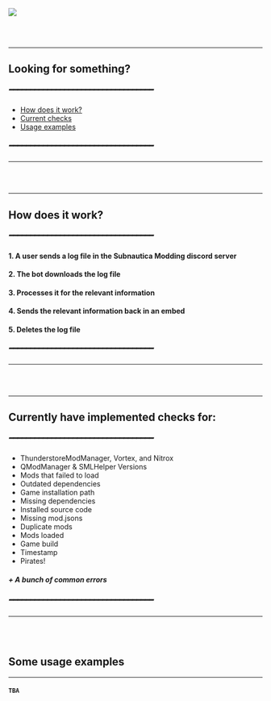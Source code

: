 ![](https://i.imgur.com/YOYKj5m.png)

<br></br>

---
## Looking for something?
##### ━━━━━━━━━━━━━━━━━━━━━━━━━━━━━━━━━━
* [How does it work?](https://github.com/RamuneNeptune/NeptuneBot/blob/main/README.md#how-does-it-work)
* [Current checks](https://github.com/RamuneNeptune/NeptuneBot/blob/main/README.md#currently-have-implemented-checks-for)
* [Usage examples](https://github.com/RamuneNeptune/NeptuneBot#some-usage-examples)
##### ━━━━━━━━━━━━━━━━━━━━━━━━━━━━━━━━━━
---

<br></br>

---
## How does it work?
##### ━━━━━━━━━━━━━━━━━━━━━━━━━━━━━━━━━━
#### 1. A user sends a log file in the Subnautica Modding discord server
#### 2. The bot downloads the log file
#### 3. Processes it for the relevant information
#### 4. Sends the relevant information back in an embed
#### 5. Deletes the log file
##### ━━━━━━━━━━━━━━━━━━━━━━━━━━━━━━━━━━
---

<br></br>

---
## Currently have implemented checks for:
##### ━━━━━━━━━━━━━━━━━━━━━━━━━━━━━━━━━━
 * ThunderstoreModManager, Vortex, and Nitrox
 * QModManager & SMLHelper Versions
 * Mods that failed to load
 * Outdated dependencies
 * Game installation path
 * Missing dependencies
 * Installed source code
 * Missing mod.jsons
 * Duplicate mods
 * Mods loaded
 * Game build
 * Timestamp
 * Pirates!
##### + A bunch of common errors
##### ━━━━━━━━━━━━━━━━━━━━━━━━━━━━━━━━━━
---

<br></br>

## Some usage examples
---
#### ` TBA `
